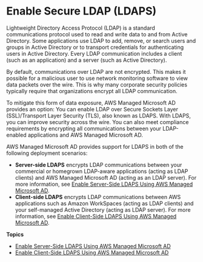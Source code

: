 # Enable Secure LDAP \(LDAPS\)<a name="ms_ad_ldap"></a>

Lightweight Directory Access Protocol \(LDAP\) is a standard communications protocol used to read and write data to and from Active Directory\. Some applications use LDAP to add, remove, or search users and groups in Active Directory or to transport credentials for authenticating users in Active Directory\. Every LDAP communication includes a client \(such as an application\) and a server \(such as Active Directory\)\.

By default, communications over LDAP are not encrypted\. This makes it possible for a malicious user to use network monitoring software to view data packets over the wire\. This is why many corporate security policies typically require that organizations encrypt all LDAP communication\.

To mitigate this form of data exposure, AWS Managed Microsoft AD provides an option: You can enable LDAP over Secure Sockets Layer \(SSL\)/Transport Layer Security \(TLS\), also known as LDAPS\. With LDAPS, you can improve security across the wire\. You can also meet compliance requirements by encrypting all communications between your LDAP\-enabled applications and AWS Managed Microsoft AD\.

AWS Managed Microsoft AD provides support for LDAPS in both of the following deployment scenarios:
+ **Server\-side LDAPS** encrypts LDAP communications between your commercial or homegrown LDAP\-aware applications \(acting as LDAP clients\) and AWS Managed Microsoft AD \(acting as an LDAP server\)\. For more information, see [Enable Server\-Side LDAPS Using AWS Managed Microsoft AD](ms_ad_ldap_server_side.md)\.
+ **Client\-side LDAPS** encrypts LDAP communications between AWS applications such as Amazon WorkSpaces \(acting as LDAP clients\) and your self\-managed Active Directory \(acting as LDAP server\)\. For more information, see [Enable Client\-Side LDAPS Using AWS Managed Microsoft AD](ms_ad_ldap_client_side.md)\.

**Topics**
+ [Enable Server\-Side LDAPS Using AWS Managed Microsoft AD](ms_ad_ldap_server_side.md)
+ [Enable Client\-Side LDAPS Using AWS Managed Microsoft AD](ms_ad_ldap_client_side.md)